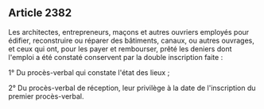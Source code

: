 Article 2382
----
Les architectes, entrepreneurs, maçons et autres ouvriers employés pour édifier,
reconstruire ou réparer des bâtiments, canaux, ou autres ouvrages, et ceux qui
ont, pour les payer et rembourser, prêté les deniers dont l'emploi a été
constaté conservent par la double inscription faite :

1° Du procès-verbal qui constate l'état des lieux ;

2° Du procès-verbal de réception, leur privilège à la date de l'inscription du
premier procès-verbal.
